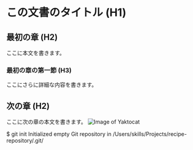 # この文書のタイトル (H1)

## 最初の章 (H2)

ここに本文を書きます。

### 最初の章の第一節 (H3)

ここにさらに詳細な内容を書きます。

## 次の章 (H2)

ここに次の章の本文を書きます。
![Image of Yaktocat](https://octodex.github.com/images/yaktocat.png)

$ git init
Initialized empty Git repository in /Users/skills/Projects/recipe-repository/.git/

